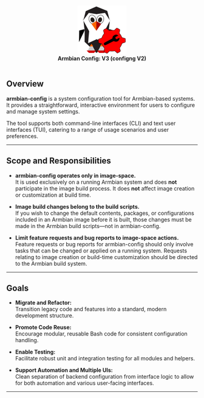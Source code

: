 <p align="center">
  <a href="#overview">
    <img src="https://raw.githubusercontent.com/armbian/configng/main/share/icons/hicolor/scalable/configng-tux.svg" width="128" alt="Armbian Config Logo" />
  </a><br>
  <strong>Armbian Config: V3 (configng V2)</strong><br>
  <br>
</p>

## Overview

**armbian-config** is a system configuration tool for Armbian-based systems. It provides a straightforward, interactive environment for users to configure and manage system settings.

The tool supports both command-line interfaces (CLI) and text user interfaces (TUI), catering to a range of usage scenarios and user preferences.

---

## Scope and Responsibilities

- **armbian-config operates only in image-space.**  
	It is used exclusively on a running Armbian system and does **not** participate in the image build process. It does **not** affect image creation or customization at build time.

- **Image build changes belong to the build scripts.**  
	If you wish to change the default contents, packages, or configurations included in an Armbian image before it is built, those changes must be made in the Armbian build scripts—not in armbian-config.

- **Limit feature requests and bug reports to image-space actions.**  
	Feature requests or bug reports for armbian-config should only involve tasks that can be changed or applied on a running system. Requests relating to image creation or build-time customization should be directed to the Armbian build system.

---

## Goals

- **Migrate and Refactor:**  
	Transition legacy code and features into a standard, modern development structure.

- **Promote Code Reuse:**  
	Encourage modular, reusable Bash code for consistent configuration handling.

- **Enable Testing:**  
	Facilitate robust unit and integration testing for all modules and helpers.

- **Support Automation and Multiple UIs:**  
	Clean separation of backend configuration from interface logic to allow for both automation and various user-facing interfaces.

---
